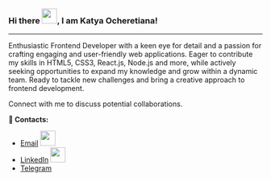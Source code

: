 ### Hi there <img src="https://github.com/MartinHeinz/MartinHeinz/blob/master/wave.gif" width="30px">, I am Katya Ocheretiana!

--------------------

Enthusiastic Frontend Developer with a keen eye for detail and a passion for crafting engaging and user-friendly web applications. Eager to contribute my skills in HTML5, CSS3, React.js, Node.js and more, while actively seeking opportunities to expand my knowledge and grow within a dynamic team. Ready to tackle new challenges and bring a creative approach to frontend development.

Connect with me to discuss potential collaborations.

**📲 Contacts:**

- [Email](mailto:katyadiachenko1@gmail.com)  <img src="https://user-images.githubusercontent.com/74038190/235294012-0a55e343-37ad-4b0f-924f-c8431d9d2483.gif" width="30px"> 
- [LinkedIn](https://www.linkedin.com/in/katya-ocheretiana/) <img src="https://user-images.githubusercontent.com/74038190/235294012-0a55e343-37ad-4b0f-924f-c8431d9d2483.gif" width="30px">
- [Telegram](https://t.me/katya_ocheretiana) 


<!--
**KatiaOcheretiana/KatiaOcheretiana** is a ✨ _special_ ✨ repository because its `README.md` (this file) appears on your GitHub profile.

Here are some ideas to get you started:

- 🔭 I’m currently working on ...
- 🌱 I’m currently learning ...
- 👯 I’m looking to collaborate on ...
- 🤔 I’m looking for help with ...
- 💬 Ask me about ...
- 📫 How to reach me: ...
- 😄 Pronouns: ...
- ⚡ Fun fact: ...
-->
